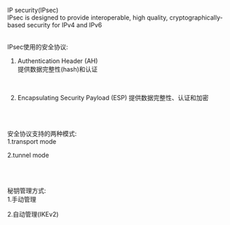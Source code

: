 IP security(IPsec)<br>
IPsec is designed to provide interoperable, high quality, cryptographically-based security for IPv4 and IPv6
<br>
<br>

IPsec使用的安全协议:<br>
1. Authentication Header (AH)<br>
提供数据完整性(hash)和认证
<br>

2. Encapsulating Security Payload (ESP)
提供数据完整性、认证和加密
<br>
<br>

安全协议支持的两种模式:<br>
1.transport mode<br>


2.tunnel mode<br>

<br>
<br>

秘钥管理方式:<br>
1.手动管理<br>

2.自动管理(IKEv2)
<br>
<br>
